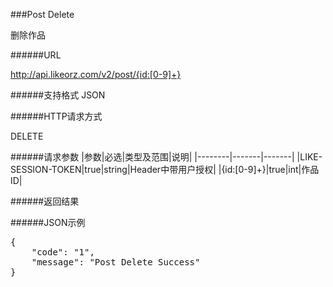 ###Post Delete删除作品######URLhttp://api.likeorz.com/v2/post/{id:[0-9]+}######支持格式JSON######HTTP请求方式DELETE######请求参数|参数|必选|类型及范围|说明|
|--------|-------|-------|
|LIKE-SESSION-TOKEN|true|string|Header中带用户授权|
|{id:[0-9]+}|true|int|作品ID|
######返回结果######JSON示例<pre>{
    "code": "1", 
    "message": "Post Delete Success"
}
</pre>